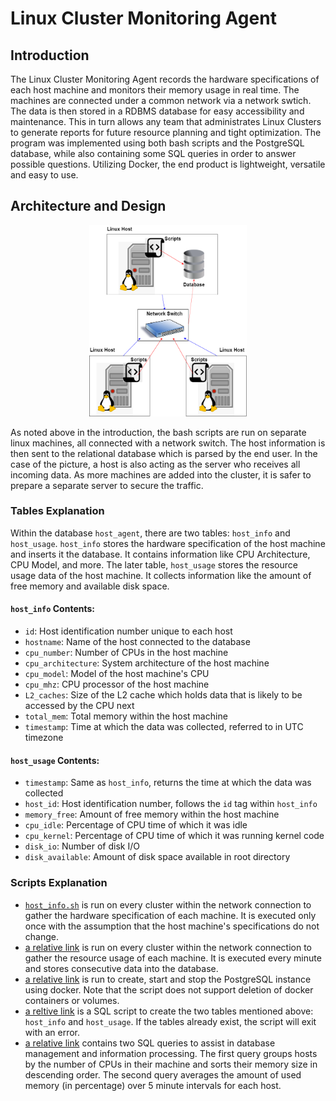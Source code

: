 # Linux Cluster Monitoring Agent

## Introduction
The Linux Cluster Monitoring Agent records the hardware specifications of each host machine and monitors their memory usage in real time. The machines are connected under a common network via a network swtich. The data is then stored in a RDBMS database for easy accessibility and maintenance. This in turn allows any team that administrates Linux Clusters to generate reports for future resource planning and tight optimization. The program was implemented using both bash scripts and the PostgreSQL database, while also containing some SQL queries in order to answer possible questions. Utilizing Docker, the end product is lightweight, versatile and easy to use.

## Architecture and Design
<p align="center">
   <img src="./assets/Architecture.png" height="3%" width="50%">
</p>
As noted above in the introduction, the bash scripts are run on separate linux machines, all connected with a network switch. The host information is then sent to the relational database which is parsed by the end user. In the case of the picture, a host is also acting as the server who receives all incoming data. As more machines are added into the cluster, it is safer to prepare a separate server to secure the traffic.

### Tables Explanation
Within the database `host_agent`, there are two tables: `host_info` and `host_usage`. `host_info` stores the hardware specification of the host machine and inserts it the database. It contains information like CPU Architecture, CPU Model, and more. The later table, `host_usage` stores the resource usage data of the host machine. It collects information like the amount of free memory and available disk space.

#### `host_info` Contents:
* `id`: Host identification number unique to each host
* `hostname`: Name of the host connected to the database
* `cpu_number`: Number of CPUs in the host machine
* `cpu_architecture`: System architecture of the host machine
* `cpu_model`: Model of the host machine's CPU
* `cpu_mhz`: CPU processor of the host machine
* `L2_caches`: Size of the L2 cache which holds data that is likely to be accessed by the CPU next
* `total_mem`: Total memory within the host machine
* `timestamp`: Time at which the data was collected, referred to in UTC timezone

#### `host_usage` Contents:
* `timestamp`: Same as `host_info`, returns the time at which the data was collected
* `host_id`: Host identification number, follows the `id` tag within `host_info`
* `memory_free`: Amount of free memory within the host machine
* `cpu_idle`: Percentage of CPU time of which it was idle
* `cpu_kernel`: Percentage of CPU time of which it was running kernel code
* `disk_io`: Number of disk I/O
* `disk_available`: Amount of disk space available in root directory

### Scripts Explanation
* [`host_info.sh`](scripts/host_info.sh) is run on every cluster within the network connection to gather the hardware specification of each machine. It is executed only once with the assumption that the host machine's specifications do not change.
* [a relative link](host_usage.sh) is run on every cluster within the network connection to gather the resource usage of each machine. It is executed every minute and stores consecutive data into the database.
* [a relative link](psql_docker.sh) is run to create, start and stop the PostgreSQL instance using docker. Note that the script does not support deletion of docker containers or volumes.
* [a reltive link](ddl.sql) is a SQL script to create the two tables mentioned above: `host_info` and `host_usage`. If the tables already exist, the script will exit with an error.
* [a relative link](queries.sql) contains two SQL queries to assist in database management and information processing. The first query groups hosts by the number of CPUs in their machine and sorts their memory size in descending order. The second query averages the amount of used memory (in percentage) over 5 minute intervals for each host.
